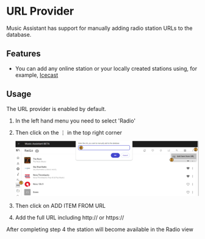 # URL Provider

Music Assistant has support for manually adding radio station URLs to the database.

## Features

- You can add any online station or your locally created stations using, for example, [Icecast](https://icecast.org/)

## Usage

The URL provider is enabled by default.

1. In the left hand menu you need to select 'Radio'
2. Then click on the ⋮ in the top right corner

    ![screenshot](../assets/screenshots/url.png)

3. Then click on ADD ITEM FROM URL
4. Add the full URL including http:// or https:// 

After completing step 4 the station will become available in the Radio view
